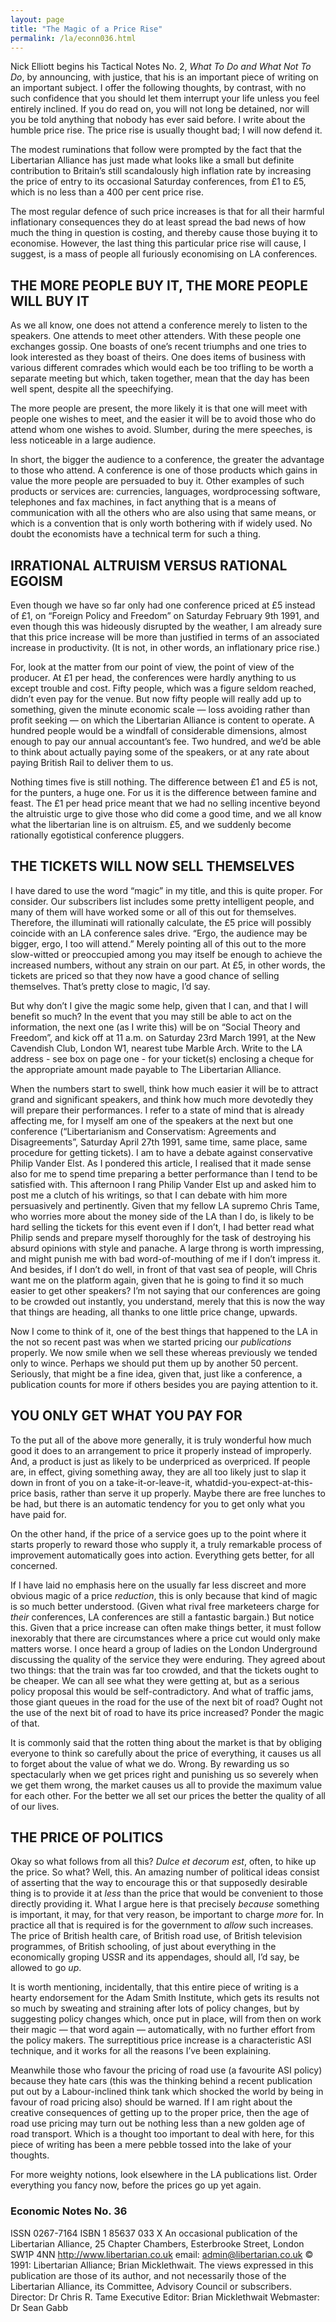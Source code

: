 ```yaml
---
layout: page
title: "The Magic of a Price Rise"
permalink: /la/econn036.html
---
```


Nick Elliott begins his Tactical Notes No. 2, *What To Do and What Not To Do*, by announcing, with justice, that his is
an important piece of writing on an important subject. I
offer the following thoughts, by contrast, with no such confidence that you should let them interrupt your life unless
you feel entirely inclined. If you do read on, you will not
long be detained, nor will you be told anything that nobody
has ever said before. I write about the humble price rise.
The price rise is usually thought bad; I will now defend it.

The modest ruminations that follow were prompted by the
fact that the Libertarian Alliance has just made what looks
like a small but definite contribution to Britain’s still scandalously high inflation rate by increasing the price of entry to
its occasional Saturday conferences, from £1 to £5, which is
no less than a 400 per cent price rise.

The most regular defence of such price increases is that for
all their harmful inflationary consequences they do at least
spread the bad news of how much the thing in question is
costing, and thereby cause those buying it to economise.
However, the last thing this particular price rise will cause, I
suggest, is a mass of people all furiously economising on LA
conferences.

## THE MORE PEOPLE BUY IT, THE MORE PEOPLE WILL BUY IT

As we all know, one does not attend a conference merely to
listen to the speakers. One attends to meet other attenders.
With these people one exchanges gossip. One boasts of
one’s recent triumphs and one tries to look interested as they
boast of theirs. One does items of business with various different comrades which would each be too trifling to be
worth a separate meeting but which, taken together, mean
that the day has been well spent, despite all the speechifying.

The more people are present, the more likely it is that one
will meet with people one wishes to meet, and the easier it
will be to avoid those who do attend whom one wishes to
avoid. Slumber, during the mere speeches, is less noticeable
in a large audience.

In short, the bigger the audience to a conference, the greater
the advantage to those who attend. A conference is one of
those products which gains in value the more people are persuaded to buy it. Other examples of such products or services are: currencies, languages, wordprocessing software,
telephones and fax machines, in fact anything that is a
means of communication with all the others who are also
using that same means, or which is a convention that is only
worth bothering with if widely used. No doubt the economists have a technical term for such a thing.

## IRRATIONAL ALTRUISM VERSUS RATIONAL EGOISM

Even though we have so far only had one conference priced
at £5 instead of £1, on “Foreign Policy and Freedom” on
Saturday February 9th 1991, and even though this was hideously disrupted by the weather, I am already sure that this
price increase will be more than justified in terms of an associated increase in productivity. (It is not, in other words,
an inflationary price rise.)

For, look at the matter from our point of view, the point of
view of the producer. At £1 per head, the conferences were
hardly anything to us except trouble and cost. Fifty people,
which was a figure seldom reached, didn’t even pay for the
venue. But now fifty people will really add up to something, given the minute economic scale — loss avoiding
rather than profit seeking — on which the Libertarian Alliance is content to operate. A hundred people would be a
windfall of considerable dimensions, almost enough to pay
our annual accountant’s fee. Two hundred, and we’d be able
to think about actually paying some of the speakers, or at
any rate about paying British Rail to deliver them to us.

Nothing times five is still nothing. The difference between
£1 and £5 is not, for the punters, a huge one. For us it is the
difference between famine and feast. The £1 per head price
meant that we had no selling incentive beyond the altruistic
urge to give those who did come a good time, and we all
know what the libertarian line is on altruism. £5, and we
suddenly become rationally egotistical conference pluggers.

## THE TICKETS WILL NOW SELL THEMSELVES

I have dared to use the word “magic” in my title, and this is
quite proper. For consider. Our subscribers list includes
some pretty intelligent people, and many of them will have
worked some or all of this out for themselves. Therefore,
the illuminati will rationally calculate, the £5 price will
possibly coincide with an LA conference sales drive. “Ergo,
the audience may be bigger, ergo, I too will attend.” Merely
pointing all of this out to the more slow-witted or preoccupied among you may itself be enough to achieve the increased numbers, without any strain on our part. At £5, in
other words, the tickets are priced so that they now have a
good chance of selling themselves. That’s pretty close to
magic, I’d say.

But why don’t I give the magic some help, given that I can,
and that I will benefit so much? In the event that you may
still be able to act on the information, the next one (as I
write this) will be on “Social Theory and Freedom”, and
kick off at 11 a.m. on Saturday 23rd March 1991, at the
New Cavendish Club, London W1, nearest tube Marble
Arch. Write to the LA address - see box on page one - for
your ticket(s) enclosing a cheque for the appropriate amount
made payable to The Libertarian Alliance.

When the numbers start to swell, think how much easier it
will be to attract grand and significant speakers, and think
how much more devotedly they will prepare their performances. I refer to a state of mind that is already affecting
me, for I myself am one of the speakers at the next but one
conference (“Libertarianism and Conservatism: Agreements
and Disagreements”, Saturday April 27th 1991, same time,
same place, same procedure for getting tickets). I am to
have a debate against conservative Philip Vander Elst. As I
pondered this article, I realised that it made sense also for
me to spend time preparing a better performance than I tend
to be satisfied with. This afternoon I rang Philip Vander Elst
up and asked him to post me a clutch of his writings, so that
I can debate with him more persuasively and pertinently.
Given that my fellow LA supremo Chris Tame, who worries
more about the money side of the LA than I do, is likely to
be hard selling the tickets for this event even if I don’t, I had
better read what Philip sends and prepare myself thoroughly
for the task of destroying his absurd opinions with style and
panache. A large throng is worth impressing, and might
punish me with bad word-of-mouthing of me if I don’t impress it. And besides, if I don’t do well, in front of that vast
sea of people, will Chris want me on the platform again,
given that he is going to find it so much easier to get other
speakers? I’m not saying that our conferences are going to
be crowded out instantly, you understand, merely that this is
now the way that things are heading, all thanks to one little
price change, upwards.

Now I come to think of it, one of the best things that happened to the LA in the not so recent past was when we
started pricing our *publications* properly. We now smile
when we sell these whereas previously we tended only to
wince. Perhaps we should put them up by another 50 percent. Seriously, that might be a fine idea, given that, just
like a conference, a publication counts for more if others
besides you are paying attention to it.

## YOU ONLY GET WHAT YOU PAY FOR

To the put all of the above more generally, it is truly wonderful how much good it does to an arrangement to price it
properly instead of improperly. And, a product is just as
likely to be underpriced as overpriced. If people are, in effect, giving something away, they are all too likely just to
slap it down in front of you on a take-it-or-leave-it, whatdid-you-expect-at-this-price basis, rather than serve it up
properly. Maybe there are free lunches to be had, but there
is an automatic tendency for you to get only what you have
paid for.

On the other hand, if the price of a service goes up to the
point where it starts properly to reward those who supply it,
a truly remarkable process of improvement automatically
goes into action. Everything gets better, for all concerned.

If I have laid no emphasis here on the usually far less discreet and more obvious magic of a price *reduction*, this is
only because that kind of magic is so much better understood. (Given what rival free marketeers charge for *their*
conferences, LA conferences are still a fantastic bargain.)
But notice this. Given that a price increase can often make
things better, it must follow inexorably that there are circumstances where a price cut would only make matters worse. I
once heard a group of ladies on the London Underground
discussing the quality of the service they were enduring.
They agreed about two things: that the train was far too
crowded, and that the tickets ought to be cheaper. We can
all see what they were getting at, but as a serious policy
proposal this would be self-contradictory. And what of traffic jams, those giant queues in the road for the use of the
next bit of road? Ought not the use of the next bit of road
to have its price increased? Ponder the magic of that.

It is commonly said that the rotten thing about the market is
that by obliging everyone to think so carefully about the
price of everything, it causes us all to forget about the value
of what we do. Wrong. By rewarding us so spectacularly
when we get prices right and punishing us so severely when
we get them wrong, the market causes us all to provide the
maximum value for each other. For the better we all set our
prices the better the quality of all of our lives.

## THE PRICE OF POLITICS

Okay so what follows from all this? *Dulce et decorum est*,
often, to hike up the price. So what? Well, this. An amazing number of political ideas consist of asserting that the
way to encourage this or that supposedly desirable thing is
to provide it at *less* than the price that would be convenient
to those directly providing it. What I argue here is that precisely *because* something is important, it may, for that very
reason, be important to charge *more* for. In practice all that
is required is for the government to *allow* such increases.
The price of British health care, of British road use, of British television programmes, of British schooling, of just
about everything in the economically groping USSR and its
appendages, should all, I’d say, be allowed to go *up*.

It is worth mentioning, incidentally, that this entire piece of
writing is a hearty endorsement for the Adam Smith Institute, which gets its results not so much by sweating and
straining after lots of policy changes, but by suggesting policy changes which, once put in place, will from then on
work their magic — that word again — automatically, with
no further effort from the policy makers. The surreptitious
price increase is a characteristic ASI technique, and it works
for all the reasons I’ve been explaining.

Meanwhile those who favour the pricing of road use (a favourite ASI policy) because they hate cars (this was the
thinking behind a recent publication put out by a Labour-inclined think tank which shocked the world by being in favour of road pricing also) should be warned. If I am right
about the creative consequences of getting up to the proper
price, then the age of road use pricing may turn out be nothing less than a new golden age of road transport. Which is a
thought too important to deal with here, for this piece of
writing has been a mere pebble tossed into the lake of your
thoughts.

For more weighty notions, look elsewhere in the LA publications list. Order everything you fancy now, before the
prices go up yet again.


### Economic Notes No. 36

ISSN 0267-7164 ISBN 1 85637 033 X
An occasional publication of the Libertarian Alliance,
25 Chapter Chambers, Esterbrooke Street, London SW1P 4NN
http://www.libertarian.co.uk email: admin@libertarian.co.uk
© 1991: Libertarian Alliance; Brian Micklethwait.
The views expressed in this publication are those of its author, and
not necessarily those of the Libertarian Alliance, its Committee,
Advisory Council or subscribers.
Director: Dr Chris R. Tame
Executive Editor: Brian Micklethwait
Webmaster: Dr Sean Gabb
